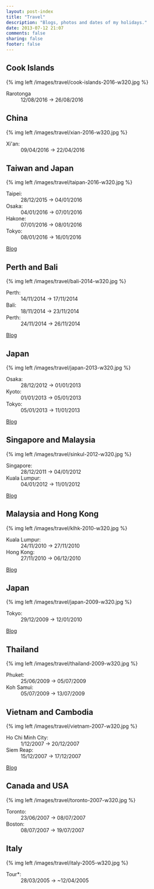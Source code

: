 ```yaml
---
layout: post-index
title: "Travel"
description: "Blogs, photos and dates of my holidays."
date: 2013-07-12 21:07
comments: false
sharing: false
footer: false
---
```


<article>

Cook Islands
------------

{% img left /images/travel/cook-islands-2016-w320.jpg %}

<dl>
<dt>Rarotonga</dt>
<dd>12/08/2016 &rarr; 26/08/2016</dd>
</dl>

</article>

<article>

China
-----

{% img left /images/travel/xian-2016-w320.jpg %}

<dl>
<dt>Xi'an:</dt>
<dd>09/04/2016 &rarr; 22/04/2016</dd>
</dl>


</article>

<article>

Taiwan and Japan
----------------

{% img left /images/travel/taipan-2016-w320.jpg %}

<dl>
<dt>Taipei:</dt>
<dd>28/12/2015 &rarr; 04/01/2016</dd>
<dt>Osaka:</dt>
<dd>04/01/2016 &rarr; 07/01/2016</dd>
<dt>Hakone:</dt>
<dd>07/01/2016 &rarr; 08/01/2016</dd>
<dt>Tokyo:</dt>
<dd>08/01/2016 &rarr; 16/01/2016</dd>
</dl>

<a href="http://taipan2016.blogspot.com/" class="btn">Blog</a>

</article>

<article>

Perth and Bali
--------------

{% img left /images/travel/bali-2014-w320.jpg %}

<dl>
<dt>Perth:</dt>
<dd>14/11/2014 &rarr; 17/11/2014</dd>
<dt>Bali:</dt>
<dd>18/11/2014 &rarr; 23/11/2014</dd>
<dt>Perth:</dt>
<dd>24/11/2014 &rarr; 26/11/2014</dd>
</dl>

<a href="http://bali2014.stevenocchipinti.com/" class="btn">Blog</a>

</article>

<article>

Japan
-----

{% img left /images/travel/japan-2013-w320.jpg %}

<dl>
<dt>Osaka:</dt>
<dd>28/12/2012 &rarr; 01/01/2013</dd>
<dt>Kyoto:</dt>
<dd>01/01/2013 &rarr; 05/01/2013</dd>
<dt>Tokyo:</dt>
<dd>05/01/2013 &rarr; 11/01/2013</dd>
</dl>

<a href="http://japan2013.stevenocchipinti.com/" class="btn">Blog</a>

</article>

<article>

Singapore and Malaysia
----------------------

{% img left /images/travel/sinkul-2012-w320.jpg %}

<dl>
<dt>Singapore:</dt>
<dd>28/12/2011 &rarr; 04/01/2012</dd>
<dt>Kuala Lumpur:</dt>
<dd>04/01/2012 &rarr; 11/01/2012</dd>
</dl>

<a href="http://sinkul2012.stevenocchipinti.com/" class="btn">Blog</a>

</article>

<article>

Malaysia and Hong Kong
----------------------

{% img left /images/travel/klhk-2010-w320.jpg %}

<dl>
<dt>Kuala Lumpur:</dt>
<dd>24/11/2010 &rarr; 27/11/2010</dd>
<dt>Hong Kong:</dt>
<dd>27/11/2010 &rarr; 06/12/2010</dd>
</dl>

<a href="http://klhk2010.stevenocchipinti.com/" class="btn">Blog</a>

</article>

<article>

Japan
-----

{% img left /images/travel/japan-2009-w320.jpg %}

<dl>
<dt>Tokyo:</dt>
<dd>29/12/2009 &rarr; 12/01/2010</dd>
</dl>

<a href="http://japan2010.stevenocchipinti.com/" class="btn">Blog</a>

</article>

<article>

Thailand
--------

{% img left /images/travel/thailand-2009-w320.jpg %}

<dl>
<dt>Phuket:</dt>
<dd>25/06/2009 &rarr; 05/07/2009</dd>
<dt>Koh Samui:</dt>
<dd>05/07/2009 &rarr; 13/07/2009</dd>
</dl>

</article>

<article>

Vietnam and Cambodia
--------------------

{% img left /images/travel/vietnam-2007-w320.jpg %}

<dl>
<dt>Ho Chi Minh City:</dt>
<dd>1/12/2007 &rarr; 20/12/2007</dd>
<dt>Siem Reap:</dt>
<dd>15/12/2007 &rarr; 17/12/2007</dd>
</dl>

<a href="http://vietnam2007.stevenocchipinti.com/" class="btn">Blog</a>

</article>

<article>

Canada and USA
--------------

{% img left /images/travel/toronto-2007-w320.jpg %}

<dl>
<dt>Toronto:</dt>
<dd>23/06/2007 &rarr; 08/07/2007</dd>
<dt>Boston:</dt>
<dd>08/07/2007 &rarr; 19/07/2007</dd>

</dl>

</article>

<article>

Italy
-----

{% img left /images/travel/italy-2005-w320.jpg %}

<dl>
<dt><span title="Milan &#9992; Venice &#9992; Florence &#9992; Pisa &#9992; Rome &#9992; Pompeii &#9992; Sorento &amp; Capri &#9992; Rome">Tour&#42;</span>:</dt>
<dd>28/03/2005 &rarr; <span title="Not sure about the end date">~12/04/2005</span></dd>
</dl>

<div style="clear: both"/>

</article>
